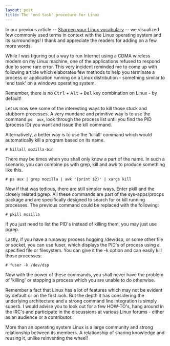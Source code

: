 ```yaml
---
layout: post
title: The 'end task' procedure for Linux
---
```


In our previous article -- <a href="/2008/linux-vocabulary/">Sharpen your Linux vocabulary</a> -- we visualized few commonly used terms in context with the Linux  operating system and its surroundings! I thank and appreciate the readers for  adding on a few more words.

While I was figuring out a way to run Internet using a CDMA wireless modem on  my Linux machine, one of the applications refused to respond due to some rare  error. This very incident reminded me to come up with following article which  elaborates few methods to help you terminate a process or application running on  a Linux distribution - something similar to 'end task' on a windows operating  system.

Remember, there is no <kbd>Ctrl</kbd> + <kbd>Alt</kbd> + <kbd>Del</kbd> key combination on Linux - by default!

Let us now see some of the interesting ways to kill those stuck and stubborn  processes. A very mundane and primitive way is to use the command `ps  aux`, look through the process list until you find the PID (process ID) you want and issue the kill command.

Alternatively, a better way is to use the 'killall' command which would automatically kill a program based on its name.

`# killall mozilla-bin`

There may be times when you shall only know a part of the name. In such a  scenario, you can combine ps with grep, kill and awk to produce something like this.

`# ps aux | grep mozilla | awk '{print $2}' | xargs kill`

Now if that was tedious, there are still simpler ways. Enter pkill and the  closely related pgrep. All these commands are part of the sys-apps/procps  package and are specifically designed to search for or kill running processes. The previous command could be replaced with the following:

`# pkill mozilla`

If you just need to list the PID's instead of killing them, you may just use  pgrep.

Lastly, if you have a runaway process hogging /dev/dsp, or some other file or  socket, you can use fuser, which displays the PID's of process using a specified file or filesystem. You can give it the -k option and can easily kill those processes:

`# fuser -k /dev/dsp`

Now with the power of these commands, you shall never have the problem of  'killing' or stopping a process which you are unable to do otherwise.

Remember a fact that Linux has a lot of features which may not be evident by  default or on the first look. But the depth it has considering the underlying  architecture and a strong command line integration is simply superb. I would  advise you to look out for a few HOW-TO's, hang around in the IRC's and  participate in the discussions at various Linux forums - either as an audience  or a contributor.

More than an operating system Linux is a large community and strong  relationship between its members. A relationship of sharing knowledge and  reusing it, unlike reinventing the wheel!
